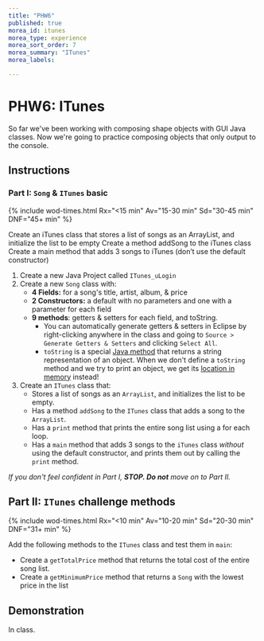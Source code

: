 ```yaml
---
title: "PHW6"
published: true
morea_id: itunes
morea_type: experience
morea_sort_order: 7
morea_summary: "ITunes"
morea_labels:

---
```


# PHW6: ITunes

So far we've been working with composing shape objects with GUI Java classes. Now we're going to practice composing objects that only output to the console.

## Instructions

### Part I: `Song` & `ITunes` basic

{% include wod-times.html Rx="<15 min" Av="15-30 min" Sd="30-45 min" DNF="45+ min" %}


Create an iTunes class that stores a list of songs as an ArrayList, and initialize the list to be empty
Create a method addSong to the iTunes class
Create a main method that adds 3 songs to iTunes (don’t use the default constructor)


1. Create a new Java Project called `ITunes_uLogin`
1. Create a new `Song` class with:
    * **4 Fields:** for a song's title, artist, album, & price
    * **2 Constructors:** a default with no parameters and one with a parameter for each field
    * **9 methods**: getters & setters for each field, and toString.
      * You can automatically generate getters & setters in Eclipse by right-clicking anywhere in the class and going to `Source > Generate Getters & Setters` and clicking `Select All`.
      * `toString` is a special [Java method](https://docs.oracle.com/javase/7/docs/api/java/lang/Object.html#toString%28%29) that returns a string representation of an object. When we don't define a `toString` method and we try to print an object, we get its [location in memory](http://www.dreamincode.net/forums/topic/209515-basics-of-tostring/) instead!
1. Create an `ITunes` class that: 
    * Stores a list of songs as an `ArrayList`, and initializes the list to be empty.
    * Has a method `addSong` to the `ITunes` class that adds a song to the `ArrayList`.
    * Has a `print` method that prints the entire song list using a for each loop.
    * Has a `main` method that adds 3 songs to the `iTunes` class *without* using the default constructor, and prints them out by calling the `print` method.


*If you don't feel confident in Part I, **STOP. Do not** move on to Part II.*


## Part II: `ITunes` challenge methods

{% include wod-times.html Rx="<10 min" Av="10-20 min" Sd="20-30 min" DNF="31+ min" %}


Add the following methods to the `ITunes` class and test them in `main`:

  * Create a `getTotalPrice` method that returns the total cost of the entire song list.
  * Create a `getMinimumPrice` method that returns a `Song` with the lowest price in the list

## Demonstration

In class.

<!--Once you've finished doing the WOD a single time, watch me do it:

{% include youtube.html id="cNWowv9ZkMs" %}

{% include wod-warning.html %}-->
